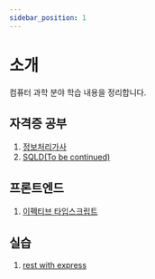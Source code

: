 ```yaml
---
sidebar_position: 1
---
```


# 소개

컴퓨터 과학 분야 학습 내용을 정리합니다.

## 자격증 공부

1. [정보처리가사](/docs/category/정보처리기사)
2. [SQLD(To be continued)](/docs/category/sqld)

## 프론트엔드

1. [이펙티브 타입스크립트](/docs/category/이펙티브타입스크립트)

## 실습

1. [rest with express](/docs/category/rest-with-express)
